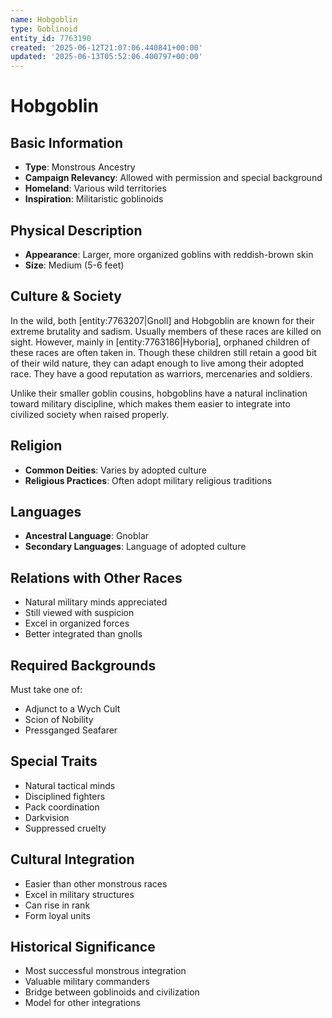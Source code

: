 ```yaml
---
name: Hobgoblin
type: Goblinoid
entity_id: 7763190
created: '2025-06-12T21:07:06.440841+00:00'
updated: '2025-06-13T05:52:06.400797+00:00'
---
```


# Hobgoblin

## Basic Information
- **Type**: Monstrous Ancestry
- **Campaign Relevancy**: Allowed with permission and special background
- **Homeland**: Various wild territories
- **Inspiration**: Militaristic goblinoids

## Physical Description
- **Appearance**: Larger, more organized goblins with reddish-brown skin
- **Size**: Medium (5-6 feet)

## Culture & Society
In the wild, both [entity:7763207|Gnoll] and Hobgoblin are known for their extreme brutality and sadism. Usually members of these races are killed on sight. However, mainly in [entity:7763186|Hyboria], orphaned children of these races are often taken in. Though these children still retain a good bit of their wild nature, they can adapt enough to live among their adopted race. They have a good reputation as warriors, mercenaries and soldiers.

Unlike their smaller goblin cousins, hobgoblins have a natural inclination toward military discipline, which makes them easier to integrate into civilized society when raised properly.

## Religion
- **Common Deities**: Varies by adopted culture
- **Religious Practices**: Often adopt military religious traditions

## Languages
- **Ancestral Language**: Gnoblar
- **Secondary Languages**: Language of adopted culture

## Relations with Other Races
- Natural military minds appreciated
- Still viewed with suspicion
- Excel in organized forces
- Better integrated than gnolls

## Required Backgrounds
Must take one of:
- Adjunct to a Wych Cult
- Scion of Nobility
- Pressganged Seafarer

## Special Traits
- Natural tactical minds
- Disciplined fighters
- Pack coordination
- Darkvision
- Suppressed cruelty

## Cultural Integration
- Easier than other monstrous races
- Excel in military structures
- Can rise in rank
- Form loyal units

## Historical Significance
- Most successful monstrous integration
- Valuable military commanders
- Bridge between goblinoids and civilization
- Model for other integrations